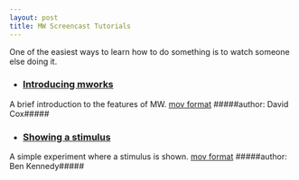 ```yaml
---
layout: post
title: MW Screencast Tutorials
---
```



One of the easiest ways to learn how to do something is to watch someone else doing it.


- ### [Introducing mworks](http://public.coxlab.org/mw/Tutorial1.mov) ###
A brief introduction to the features of MW.
[mov format](http://public.coxlab.org/mw/Tutorial1.mov)
#####author: David Cox#####

- ### [Showing a stimulus](http://public.coxlab.org/mw/Tutorial1.mov) ###
A simple experiment where a stimulus is shown.
[mov format](http://public.coxlab.org/mw/Tutorial1.mov)
#####author: Ben Kennedy#####


